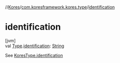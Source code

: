 //[Kores](../../index.md)/[com.koresframework.kores.type](index.md)/[identification](identification.md)

# identification

[jvm]\
val [Type](https://docs.oracle.com/javase/8/docs/api/java/lang/reflect/Type.html).[identification](identification.md): [String](https://kotlinlang.org/api/latest/jvm/stdlib/kotlin/-string/index.html)

See [KoresType.identification](-kores-type/identification.md)

